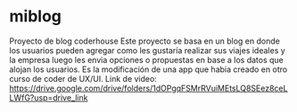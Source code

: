 # miblog
Proyecto de blog coderhouse
Este proyecto se basa en un blog en donde los usuarios pueden agregar como les gustaría realizar sus viajes ideales y la empresa luego les envia opciones o propuestas en base a los datos que alojan los usuarios.
Es la modificación de una app que habia creado en otro curso de coder de UX/UI.
Link de video: https://drive.google.com/drive/folders/1dOPgqFSMrRVuiMEtsLQ8SEez8ceLLWfG?usp=drive_link
